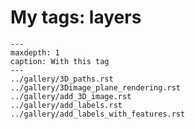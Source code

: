 # My tags: layers

```{toctree}
---
maxdepth: 1
caption: With this tag
---
../gallery/3D_paths.rst
../gallery/3Dimage_plane_rendering.rst
../gallery/add_3D_image.rst
../gallery/add_labels.rst
../gallery/add_labels_with_features.rst
```
